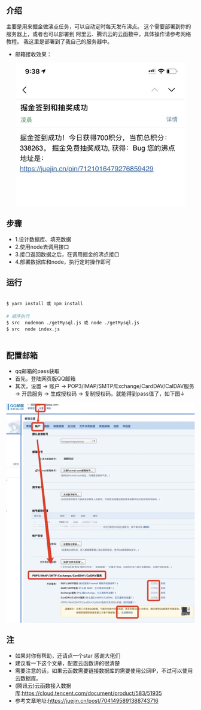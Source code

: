 

## 介绍
主要是用来掘金做沸点任务，可以自动定时每天发布沸点。
这个需要部署到你的服务器上，或者也可以部署到 阿里云、腾讯云的云函数中，具体操作请参考网络教程。
我这里是部署到了我自己的服务器中。
- 邮箱接收效果：
<img src="./static/qq.jpg" alt style="display: block; margin: 0 auto; max-width: 100%;">

## 步骤
- 1.设计数据库、填充数据
- 2.使用node去调用接口
- 3.接口返回数据之后，在调用掘金的沸点接口
- 4.部署数据库和node，执行定时操作即可

## 运行
```bash

$ yarn install 或 npm install

# 顺序执行
$ src  nodemon ./getMysql.js 或 node ./getMysql.js
$ src  node index.js    
 
```

## 配置邮箱
- qq邮箱的pass获取
- 首先，登陆网页版QQ邮箱
- 其次，设置 -> 账户 -> POP3/IMAP/SMTP/Exchange/CardDAV/CalDAV服务 -> 开启服务 -> 生成授权码 -> 复制授权码。就能得到pass值了，如下图↓
<img src="./static/mailbox.jpg" alt style="display: block; margin: 0 auto; max-width: 100%;">


## 注
- 如果对你有帮助，还请点一个star 感谢大佬们
- 建议看一下这个文章，配置云函数讲的很清楚
- 需要注意的话，如果云函数需要链接数据库的需要使用公网IP，不过可以使用云数据库。
- (腾讯云)云函数接入数据库:https://cloud.tencent.com/document/product/583/51935
- 参考文章地址:https://juejin.cn/post/7041495891388743716   
